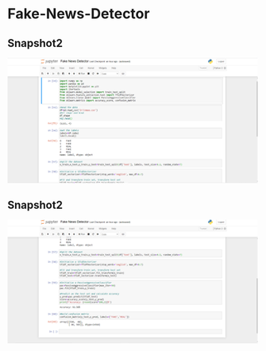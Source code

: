 # Fake-News-Detector
## Snapshot2
![Snapshot1](https://github.com/hima24/Fake-News-Detector/blob/main/Screenshot%20(260).png)
## Snapshot2
![Snapshot2](https://github.com/hima24/Fake-News-Detector/blob/main/Screenshot%20(261).png)


